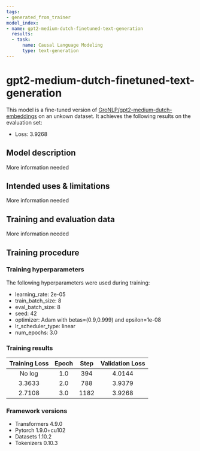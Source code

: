 ```yaml
---
tags:
- generated_from_trainer
model_index:
- name: gpt2-medium-dutch-finetuned-text-generation
  results:
  - task:
      name: Causal Language Modeling
      type: text-generation
---
```


<!-- This model card has been generated automatically according to the information the Trainer had access to. You
should probably proofread and complete it, then remove this comment. -->

# gpt2-medium-dutch-finetuned-text-generation

This model is a fine-tuned version of [GroNLP/gpt2-medium-dutch-embeddings](https://huggingface.co/GroNLP/gpt2-medium-dutch-embeddings) on an unkown dataset.
It achieves the following results on the evaluation set:
- Loss: 3.9268

## Model description

More information needed

## Intended uses & limitations

More information needed

## Training and evaluation data

More information needed

## Training procedure

### Training hyperparameters

The following hyperparameters were used during training:
- learning_rate: 2e-05
- train_batch_size: 8
- eval_batch_size: 8
- seed: 42
- optimizer: Adam with betas=(0.9,0.999) and epsilon=1e-08
- lr_scheduler_type: linear
- num_epochs: 3.0

### Training results

| Training Loss | Epoch | Step | Validation Loss |
|:-------------:|:-----:|:----:|:---------------:|
| No log        | 1.0   | 394  | 4.0144          |
| 3.3633        | 2.0   | 788  | 3.9379          |
| 2.7108        | 3.0   | 1182 | 3.9268          |


### Framework versions

- Transformers 4.9.0
- Pytorch 1.9.0+cu102
- Datasets 1.10.2
- Tokenizers 0.10.3
